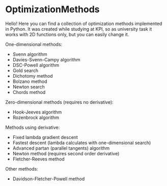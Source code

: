 OptimizationMethods
===================

Hello!
Here you can find a collection of optimization methods implemented in Python.
It was created while studying at KPI, so as university task it works with 2D functions only, but you can easily change it.

One-dimensional methods:
- Svenn algorithm
- Davies-Svenn-Campy algorithm
- DSC-Powell algorithm
- Gold search
- Dichotomy method
- Bolzano method
- Newton search
- Chords method

Zero-dimensional methods (requires no derivative):
- Hook-Jeeves algorithm
- Rozenbrock algorithm

Methods using derivative:
- Fixed lambda gradient descent
- Fastest descent (lambda calculates with one-dimensional search)
- Advanced partan (parallel tangents) algorithm
- Newton method (requires second order derivative)
- Fletcher-Reeves method

Other methods:
- Davidson-Fletcher-Powell method
